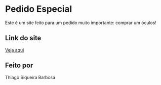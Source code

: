 # Pedido Especial

Este é um site feito para um pedido muito importante: comprar um óculos!

## Link do site

[Veja aqui](https://brsetemeia123.github.io/pedido-especial)

## Feito por

Thiago Siqueira Barbosa
